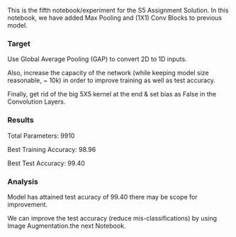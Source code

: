 This is the fifth notebook/experiment for the S5 Assignment Solution. In this notebook, we have added Max Pooling and (1X1) Conv Blocks to previous model.

### Target

Use Global Average Pooling (GAP) to convert 2D to 1D inputs.

Also, increase the capacity of the network (while keeping model size reasonable, ~ 10k) in order to improve training as well as test accuracy.

Finally, get rid of the big 5X5 kernel at the end & set bias as False in the Convolution Layers.

### Results

Total Parameters: 9910

Best Training Accuracy: 98.96

Best Test Accuracy: 99.40

### Analysis

Model has attained test acuracy of 99.40 there may be scope for improvement.

We can improve the test accuracy (reduce mis-classifications) by using Image Augmentation.the next Notebook.
